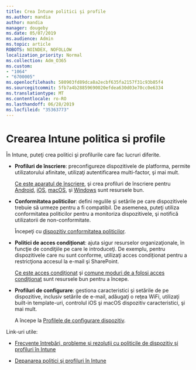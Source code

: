```yaml
---
title: Crea Intune politici şi profile
ms.author: mandia
author: mandia
manager: dougeby
ms.date: 05/07/2019
ms.audience: Admin
ms.topic: article
ROBOTS: NOINDEX, NOFOLLOW
localization_priority: Normal
ms.collection: Adm_O365
ms.custom:
- "1064"
- "6700005"
ms.openlocfilehash: 580903fd89dca8a2ecbf635fa2157f31c93b85f4
ms.sourcegitcommit: 5fb7a4b28859690020efdea630d03e70cc0e6334
ms.translationtype: MT
ms.contentlocale: ro-RO
ms.lasthandoff: 06/28/2019
ms.locfileid: "35363773"
---
```

# <a name="creating-intune-policy-and-profiles"></a>Crearea Intune politica si profile

În Intune, puteţi crea politici şi profilurile care fac lucruri diferite.

- **Profiluri de înscriere**: preconfigureze dispozitivele de platforma, permite utilizatorului afinitate, utilizaţi autentificarea multi-factor, şi mai mult.

  [Ce este aparatul de înscriere](https://docs.microsoft.com/intune/device-enrollment), şi crea profiluri de înscriere pentru [Android](https://docs.microsoft.com/intune/android-enroll), [iOS](https://docs.microsoft.com/intune/ios-enroll), [macOS](https://docs.microsoft.com/intune/macos-enroll), şi [Windows](https://docs.microsoft.com/intune/windows-enrollment-methods) sunt resursele bun.

- **Conformitatea politicilor**: defini regulile şi setările pe care dispozitivele trebuie să urmeze pentru a fi compatibil. De asemenea, puteţi utiliza conformitatea politicilor pentru a monitoriza dispozitivele, şi notifică utilizatorii de non-conformitate.

  Începeţi cu [dispozitiv conformitatea politicilor](https://docs.microsoft.com/intune/device-compliance-get-started).
- **Politici de acces condiționat**: ajuta sigur resurselor organizaţionale, în funcţie de condiţiile pe care le introduceţi. De exemplu, pentru dispozitivele care nu sunt conforme, utilizaţi acces condiționat pentru a restricţiona accesul la e-mail şi SharePoint.

  [Ce este acces condiţionat](https://docs.microsoft.com/intune/conditional-access) şi [comune moduri de a folosi acces condiţionat](https://docs.microsoft.com/intune/conditional-access-intune-common-ways-use) sunt resursele bun pentru a începe.

- **Profiluri de configurare**: gestiona caracteristici şi setările de pe dispozitive, inclusiv setările de e-mail, adăugaţi o reţea WiFi, utilizaţi built-in template-uri, controlul iOS şi macOS dispozitiv caracteristici, şi mai mult.

  A începe la [Profilele de configurare dispozitiv](https://docs.microsoft.com/intune/device-profiles).

Link-uri utile:

- [Frecvente întrebări, probleme şi rezoluţii cu politicile de dispozitiv şi profiluri în Intune](https://docs.microsoft.com/intune/device-profile-troubleshoot)

- [Depanarea politici şi profiluri în Intune](https://docs.microsoft.com/intune/troubleshoot-policies-in-microsoft-intune)
